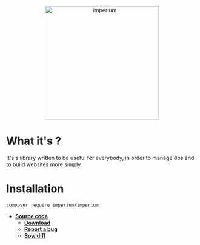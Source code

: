 <p align="center"><img src="https://zupimages.net/up/18/08/rd2u.png" width="300" alt="imperium"></p>

# What it's ?

It's a library written to be useful for everybody, in order to manage dbs and to build websites more simply.

# **Installation**

`composer require imperium/imperium`

* [**Source code**](https://git.fumseck.eu/cgit/imperium)
    * [**Download**](https://git.fumseck.eu/cgit/imperium/snapshot/imperium-10.1.3.zip)
    * [**Report a bug**](mailto:bugzilla@laposte.net)
    * [**Sow diff**](https://git.fumseck.eu/cgit/imperium/diff/?id=10.1.3&id2=10.1.2&dt=2)
    
